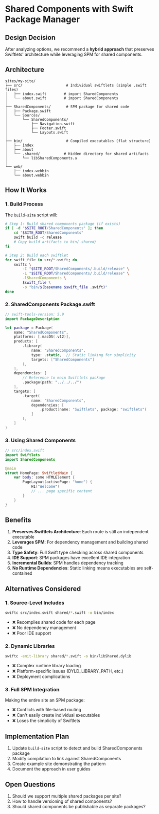 # Shared Components with Swift Package Manager

## Design Decision

After analyzing options, we recommend a **hybrid approach** that preserves Swiftlets' architecture while leveraging SPM for shared components.

## Architecture

```
sites/my-site/
├── src/                    # Individual swiftlets (simple .swift files)
│   ├── index.swift        # import SharedComponents
│   └── about.swift        # import SharedComponents
│
├── SharedComponents/       # SPM package for shared code
│   ├── Package.swift
│   └── Sources/
│       └── SharedComponents/
│           ├── Navigation.swift
│           ├── Footer.swift
│           └── Layouts.swift
│
├── bin/                    # Compiled executables (flat structure)
│   ├── index
│   ├── about
│   └── .shared/           # Hidden directory for shared artifacts
│       └── libSharedComponents.a
│
└── web/
    ├── index.webbin
    └── about.webbin
```

## How It Works

### 1. Build Process

The `build-site` script will:

```bash
# Step 1: Build shared components package (if exists)
if [ -d "$SITE_ROOT/SharedComponents" ]; then
    cd "$SITE_ROOT/SharedComponents"
    swift build -c release
    # Copy build artifacts to bin/.shared/
fi

# Step 2: Build each swiftlet
for swift_file in src/*.swift; do
    swiftc \
        -I "$SITE_ROOT/SharedComponents/.build/release" \
        -L "$SITE_ROOT/SharedComponents/.build/release" \
        -lSharedComponents \
        $swift_file \
        -o "bin/$(basename $swift_file .swift)"
done
```

### 2. SharedComponents Package.swift

```swift
// swift-tools-version: 5.9
import PackageDescription

let package = Package(
    name: "SharedComponents",
    platforms: [.macOS(.v12)],
    products: [
        .library(
            name: "SharedComponents",
            type: .static,  // Static linking for simplicity
            targets: ["SharedComponents"]
        ),
    ],
    dependencies: [
        // Reference to main Swiftlets package
        .package(path: "../../../")
    ],
    targets: [
        .target(
            name: "SharedComponents",
            dependencies: [
                .product(name: "Swiftlets", package: "swiftlets")
            ]
        ),
    ]
)
```

### 3. Using Shared Components

```swift
// src/index.swift
import Swiftlets
import SharedComponents

@main
struct HomePage: SwiftletMain {
    var body: some HTMLElement {
        PageLayout(activePage: "home") {
            H1("Welcome")
            // ... page specific content
        }
    }
}
```

## Benefits

1. **Preserves Swiftlets Architecture**: Each route is still an independent executable
2. **Leverages SPM**: For dependency management and building shared code
3. **Type Safety**: Full Swift type checking across shared components
4. **IDE Support**: SPM packages have excellent IDE integration
5. **Incremental Builds**: SPM handles dependency tracking
6. **No Runtime Dependencies**: Static linking means executables are self-contained

## Alternatives Considered

### 1. Source-Level Includes
```bash
swiftc src/index.swift shared/*.swift -o bin/index
```
- ❌ Recompiles shared code for each page
- ❌ No dependency management
- ❌ Poor IDE support

### 2. Dynamic Libraries
```bash
swiftc -emit-library shared/*.swift -o bin/libShared.dylib
```
- ❌ Complex runtime library loading
- ❌ Platform-specific issues (DYLD_LIBRARY_PATH, etc.)
- ❌ Deployment complications

### 3. Full SPM Integration
Making the entire site an SPM package:
- ❌ Conflicts with file-based routing
- ❌ Can't easily create individual executables
- ❌ Loses the simplicity of Swiftlets

## Implementation Plan

1. Update `build-site` script to detect and build SharedComponents package
2. Modify compilation to link against SharedComponents
3. Create example site demonstrating the pattern
4. Document the approach in user guides

## Open Questions

1. Should we support multiple shared packages per site?
2. How to handle versioning of shared components?
3. Should shared components be publishable as separate packages?